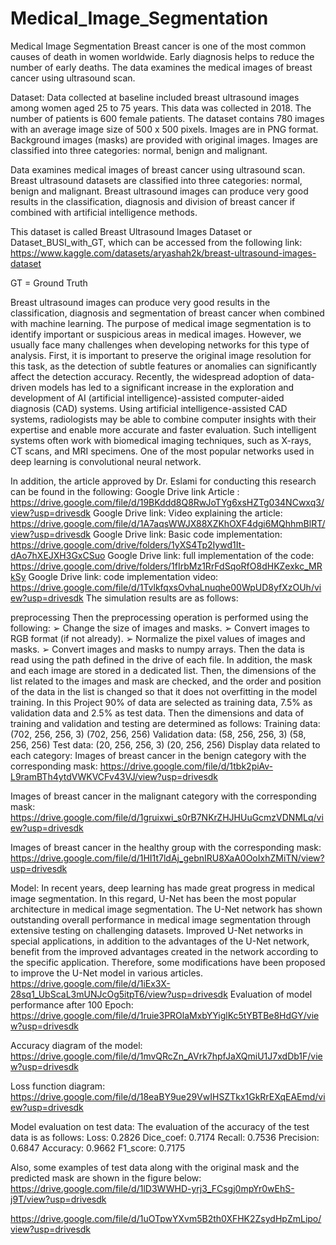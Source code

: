 # Medical_Image_Segmentation
Medical Image Segmentation
Breast cancer is one of the most common causes of death in women worldwide. Early diagnosis helps to reduce the number of early deaths. The data examines the medical images of breast cancer using ultrasound scan.

Dataset: Data collected at baseline included breast ultrasound images among women aged 25 to 75 years. This data was collected in 2018. The number of patients is 600 female patients. The dataset contains 780 images with an average image size of 500 x 500 pixels. Images are in PNG format. Background images (masks) are provided with original images. Images are classified into three categories: normal, benign and malignant.

Data examines medical images of breast cancer using ultrasound scan. Breast ultrasound datasets are classified into three categories: normal, benign and malignant. Breast ultrasound images can produce very good results in the classification, diagnosis and division of breast cancer if combined with artificial intelligence methods.

This dataset is called Breast Ultrasound Images Dataset or Dataset_BUSI_with_GT, which can be accessed from the following link: https://www.kaggle.com/datasets/aryashah2k/breast-ultrasound-images-dataset

GT = Ground Truth

Breast ultrasound images can produce very good results in the classification, diagnosis and segmentation of breast cancer when combined with machine learning. The purpose of medical image segmentation is to identify important or suspicious areas in medical images. However, we usually face many challenges when developing networks for this type of analysis. First, it is important to preserve the original image resolution for this task, as the detection of subtle features or anomalies can significantly affect the detection accuracy. Recently, the widespread adoption of data-driven models has led to a significant increase in the exploration and development of AI (artificial intelligence)-assisted computer-aided diagnosis (CAD) systems. Using artificial intelligence-assisted CAD systems, radiologists may be able to combine computer insights with their expertise and enable more accurate and faster evaluation. Such intelligent systems often work with biomedical imaging techniques, such as X-rays, CT scans, and MRI specimens. One of the most popular networks used in deep learning is convolutional neural network.

In addition, the article approved by Dr. Eslami for conducting this research can be found in the following: Google Drive link Article : https://drive.google.com/file/d/19BKddd8Q8RwJoTYg6xsHZTg034NCwxq3/view?usp=drivesdk Google Drive link: Video explaining the article: https://drive.google.com/file/d/1A7aqsWWJX88XZKhOXF4dgi6MQhhmBlRT/view?usp=drivesdk Google Drive link: Basic code implementation: https://drive.google.com/drive/folders/1yXS4Tp2Iywd1It-dAo7hXEJXH3GxCSuo Google Drive link: full implementation of the code: https://drive.google.com/drive/folders/1fIrbMz1RrFdSqoRfO8dHKZexkc_MRkSy Google Drive link: code implementation video: https://drive.google.com/file/d/1TvlkfqxsOvhaLnuqhe00WpUD8yfXzOUh/view?usp=drivesdk The simulation results are as follows:

preprocessing Then the preprocessing operation is performed using the following: ➢ Change the size of images and masks. ➢ Convert images to RGB format (if not already). ➢ Normalize the pixel values ​​of images and masks. ➢ Convert images and masks to numpy arrays. Then the data is read using the path defined in the drive of each file. In addition, the mask and each image are stored in a dedicated list. Then, the dimensions of the list related to the images and mask are checked, and the order and position of the data in the list is changed so that it does not overfitting in the model training. In this Project 90% of data are selected as training data, 7.5% as validation data and 2.5% as test data. Then the dimensions and data of training and validation and testing are determined as follows: Training data: (702, 256, 256, 3) (702, 256, 256) Validation data: (58, 256, 256, 3) (58, 256, 256) Test data: (20, 256, 256, 3) (20, 256, 256)
Display data related to each category: Images of breast cancer in the benign category with the corresponding mask: https://drive.google.com/file/d/1tbk2piAv-L9ramBTh4ytdVWKVCFv43VJ/view?usp=drivesdk

Images of breast cancer in the malignant category with the corresponding mask: https://drive.google.com/file/d/1gruixwi_s0rB7NKrZHJHUuGcmzVDNMLq/view?usp=drivesdk

Images of breast cancer in the healthy group with the corresponding mask: https://drive.google.com/file/d/1HI1t7ldAj_gebnIRU8XaA0OoIxhZMiTN/view?usp=drivesdk

Model: In recent years, deep learning has made great progress in medical image segmentation. In this regard, U-Net has been the most popular architecture in medical image segmentation. The U-Net network has shown outstanding overall performance in medical image segmentation through extensive testing on challenging datasets. Improved U-Net networks in special applications, in addition to the advantages of the U-Net network, benefit from the improved advantages created in the network according to the specific application. Therefore, some modifications have been proposed to improve the U-Net model in various articles. https://drive.google.com/file/d/1iEx3X-28sq1_UbScaL3mUNJcOg5itpT6/view?usp=drivesdk
Evaluation of model performance after 100 Epoch: https://drive.google.com/file/d/1ruie3PROlaMxbYYiglKc5tYBTBe8HdGY/view?usp=drivesdk

Accuracy diagram of the model: https://drive.google.com/file/d/1mvQRcZn_AVrk7hpfJaXQmiU1J7xdDb1F/view?usp=drivesdk

Loss function diagram: https://drive.google.com/file/d/18eaBY9ue29VwIHSZTkx1GkRrEXqEAEmd/view?usp=drivesdk

Model evaluation on test data: The evaluation of the accuracy of the test data is as follows: Loss: 0.2826 Dice_coef: 0.7174 Recall: 0.7536 Precision: 0.6847 Accuracy: 0.9662 F1_score: 0.7175

Also, some examples of test data along with the original mask and the predicted mask are shown in the figure below: https://drive.google.com/file/d/1lD3WWHD-yrj3_FCsgj0mpYr0wEhS-j9T/view?usp=drivesdk

https://drive.google.com/file/d/1uOTpwYXvm5B2th0XFHK2ZsydHpZmLipo/view?usp=drivesdk


